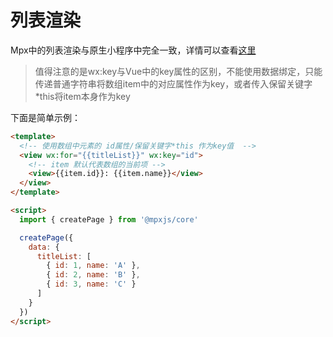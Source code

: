 # 列表渲染

Mpx中的列表渲染与原生小程序中完全一致，详情可以查看[这里](https://developers.weixin.qq.com/miniprogram/dev/reference/wxml/list.html)

> 值得注意的是wx:key与Vue中的key属性的区别，不能使用数据绑定，只能传递普通字符串将数组item中的对应属性作为key，或者传入保留关键字*this将item本身作为key

下面是简单示例：

```html
<template>
  <!-- 使用数组中元素的 id属性/保留关键字*this 作为key值  -->
  <view wx:for="{{titleList}}" wx:key="id">
    <!-- item 默认代表数组的当前项 -->
    <view>{{item.id}}: {{item.name}}</view>
  </view>
</template>

<script>
  import { createPage } from '@mpxjs/core'

  createPage({
    data: {
      titleList: [
        { id: 1, name: 'A' },
        { id: 2, name: 'B' },
        { id: 3, name: 'C' }
      ]
    }
  })
</script>
```

